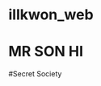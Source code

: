 # illkwon_web
# MR SON HI
































































































#Secret Society
